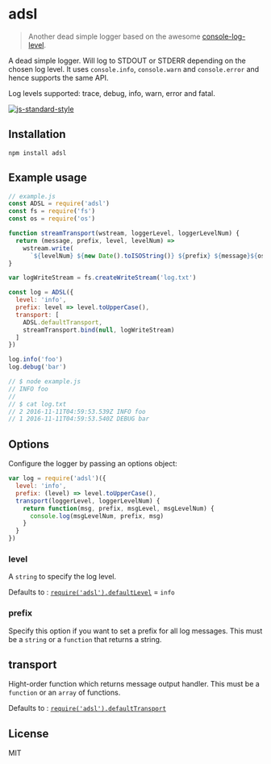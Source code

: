 # adsl

> Another dead simple logger based on the awesome [console-log-level](https://github.com/watson/console-log-level).


A dead simple logger. Will log to STDOUT or STDERR depending on the
chosen log level. It uses `console.info`, `console.warn` and
`console.error` and hence supports the same API.

Log levels supported: trace, debug, info, warn, error and fatal.

[![js-standard-style](https://img.shields.io/badge/code%20style-standard-brightgreen.svg?style=flat)](https://github.com/feross/standard)

## Installation

```
npm install adsl
```

## Example usage

```js
// example.js
const ADSL = require('adsl')
const fs = require('fs')
const os = require('os')

function streamTransport(wstream, loggerLevel, loggerLevelNum) {
  return (message, prefix, level, levelNum) =>
    wstream.write(
      `${levelNum} ${new Date().toISOString()} ${prefix} ${message}${os.EOL}`)
}

var logWriteStream = fs.createWriteStream('log.txt')

const log = ADSL({
  level: 'info',
  prefix: level => level.toUpperCase(),
  transport: [
    ADSL.defaultTransport,
    streamTransport.bind(null, logWriteStream)
  ]
})

log.info('foo')
log.debug('bar')

// $ node example.js
// INFO foo
//
// $ cat log.txt
// 2 2016-11-11T04:59:53.539Z INFO foo
// 1 2016-11-11T04:59:53.540Z DEBUG bar
```

## Options

Configure the logger by passing an options object:

```js
var log = require('adsl')({
  level: 'info',
  prefix: (level) => level.toUpperCase(),
  transport(loggerLevel, loggerLevelNum) {
    return function(msg, prefix, msgLevel, msgLevelNum) {
      console.log(msgLevelNum, prefix, msg)
    }
  }
})
```

### level

A `string` to specify the log level.

Defaults to :
[`require('adsl').defaultLevel`](https://github.com/enten/adsl/blob/master/index.js#L42) = `info`

### prefix

Specify this option if you want to set a prefix for all log messages.
This must be a `string` or a `function` that returns a string.

## transport

Hight-order function which returns message output handler.
This must be a `function` or an `array` of functions.

Defaults to : [`require('adsl').defaultTransport`](https://github.com/enten/adsl/blob/master/index.js#L43)

## License

MIT
